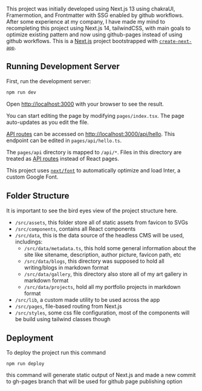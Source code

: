 This project was initially developed using Next.js 13 using chakraUI, Framermotion, and Frontmatter with SSG enabled by github workflows. After some experience at my company, I have made my mind to recompleting this project using Next.js 14, tailwindCSS, with main goals to optimize existing pattern and now using github-pages instead of using github workflows.
This is a [Next.js](https://nextjs.org/) project bootstrapped with [`create-next-app`](https://github.com/vercel/next.js/tree/canary/packages/create-next-app).

## Running Development Server

First, run the development server:

```bash
npm run dev
```

Open [http://localhost:3000](http://localhost:3000) with your browser to see the result.

You can start editing the page by modifying `pages/index.tsx`. The page auto-updates as you edit the file.

[API routes](https://nextjs.org/docs/api-routes/introduction) can be accessed on [http://localhost:3000/api/hello](http://localhost:3000/api/hello). This endpoint can be edited in `pages/api/hello.ts`.

The `pages/api` directory is mapped to `/api/*`. Files in this directory are treated as [API routes](https://nextjs.org/docs/api-routes/introduction) instead of React pages.

This project uses [`next/font`](https://nextjs.org/docs/basic-features/font-optimization) to automatically optimize and load Inter, a custom Google Font.

## Folder Structure

It is important to see the bird eyes view of the project structure here.

- ```/src/assets```, this folder store all of static assets from favicon to SVGs
- ```/src/components```, contains all React components
- ```/src/data```, this is the data source of the headless CMS will be used, includings:
    - ```/src/data/metadata.ts```, this hold some general information about the site like sitename, description, author picture, favicon path, etc
    - ```/src/data/blogs```, this directory was supposed to hold all writing/blogs in markdown format
    - ```/src/data/gallery```, this directory also store all of my art gallery in markdown format
    - ```/src/data/projects```, hold all my portfolio projects in markdown format
- ```/src/lib```, a custom made utility to be used across the app
- ```/src/pages```, file-based routing from Next.js
- ```/src/styles```, some css file configuration, most of the components will be build using tailwind classes though


## Deployment

To deploy the project run this command
```
npm run deploy
```
this command will generate static output of Next.js and made a new commit to gh-pages branch that will be used for github page publishing option